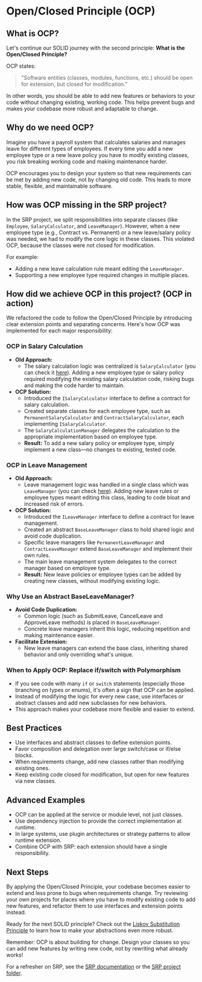 # Open/Closed Principle (OCP)

## What is OCP?

Let's continue our SOLID journey with the second principle:
**What is the Open/Closed Principle?**

OCP states:
> "Software entities (classes, modules, functions, etc.) should be open for extension, but closed for modification."

In other words, you should be able to add new features or behaviors to your code without changing existing, working code. This helps prevent bugs and makes your codebase more robust and adaptable to change.

## Why do we need OCP?

Imagine you have a payroll system that calculates salaries and manages leave for different types of employees. If every time you add a new employee type or a new leave policy you have to modify existing classes, you risk breaking working code and making maintenance harder.

OCP encourages you to design your system so that new requirements can be met by adding new code, not by changing old code. This leads to more stable, flexible, and maintainable software.

## How was OCP missing in the SRP project?

In the SRP project, we split responsibilities into separate classes (like `Employee`, `SalaryCalculator`, and `LeaveManager`). However, when a new employee type (e.g., Contract vs. Permanent) or a new leave/salary policy was needed, we had to modify the core logic in these classes. This violated OCP, because the classes were not closed for modification.

For example:
- Adding a new leave calculation rule meant editing the `LeaveManager`.
- Supporting a new employee type required changes in multiple places.

## How did we achieve OCP in this project? (OCP in action)

We refactored the code to follow the Open/Closed Principle by introducing clear extension points and separating concerns. Here's how OCP was implemented for each major responsibility:

### OCP in Salary Calculation

- **Old Approach:**
  - The salary calculation logic was centralized is `SalaryCalculator` (you can check it [here](../DesignPrinciples/SRP/Services/SalaryCalculator.cs)). Adding a new employee type or salary policy required modifying the existing salary calculation code, risking bugs and making the code harder to maintain.
- **OCP Solution:**
  - Introduced the `ISalaryCalculator` interface to define a contract for salary calculation.
  - Created separate classes for each employee type, such as `PermanentSalaryCalculator` and `ContractSalaryCalculator`, each implementing `ISalaryCalculator`.
  - The `SalaryCalculationManager` delegates the calculation to the appropriate implementation based on employee type.
  - **Result:** To add a new salary policy or employee type, simply implement a new class—no changes to existing, tested code.

### OCP in Leave Management

- **Old Approach:**
  - Leave management logic was handled in a single class which was `LeaveManager` (you can check [here](../DesignPrinciples/SRP/Services/LeaveManager.cs)). Adding new leave rules or employee types meant editing this class, leading to code bloat and increased risk of errors.
- **OCP Solution:**
  - Introduced the `ILeaveManager` interface to define a contract for leave management.
  - Created an abstract `BaseLeaveManager` class to hold shared logic and avoid code duplication.
  - Specific leave managers like `PermanentLeaveManager` and `ContractLeaveManager` extend `BaseLeaveManager` and implement their own rules.
  - The main leave management system delegates to the correct manager based on employee type.
  - **Result:** New leave policies or employee types can be added by creating new classes, without modifying existing logic.

### Why Use an Abstract BaseLeaveManager?

- **Avoid Code Duplication:**
  - Common logic (such as SubmitLeave, CancelLeave and ApproveLeave methods) is placed in `BaseLeaveManager`.
  - Concrete leave managers inherit this logic, reducing repetition and making maintenance easier.
- **Facilitate Extension:**
  - New leave managers can extend the base class, inheriting shared behavior and only overriding what's unique.

### When to Apply OCP: Replace if/switch with Polymorphism

- If you see code with many `if` or `switch` statements (especially those branching on types or enums), it's often a sign that OCP can be applied.
- Instead of modifying the logic for every new case, use interfaces or abstract classes and add new subclasses for new behaviors.
- This approach makes your codebase more flexible and easier to extend.

## Best Practices

- Use interfaces and abstract classes to define extension points.
- Favor composition and delegation over large switch/case or if/else blocks.
- When requirements change, add new classes rather than modifying existing ones.
- Keep existing code closed for modification, but open for new features via new classes.

## Advanced Examples

- OCP can be applied at the service or module level, not just classes.
- Use dependency injection to provide the correct implementation at runtime.
- In large systems, use plugin architectures or strategy patterns to allow runtime extension.
- Combine OCP with SRP: each extension should have a single responsibility.

## Next Steps

By applying the Open/Closed Principle, your codebase becomes easier to extend and less prone to bugs when requirements change. Try reviewing your own projects for places where you have to modify existing code to add new features, and refactor them to use interfaces and extension points instead.

Ready for the next SOLID principle? Check out the [Liskov Substitution Principle](./lsp.md) to learn how to make your abstractions even more robust.

Remember: OCP is about building for change. Design your classes so you can add new features by writing new code, not by rewriting what already works!

For a refresher on SRP, see the [SRP documentation](./srp.md) or the [SRP project folder](../DesignPrinciples/SRP/).
